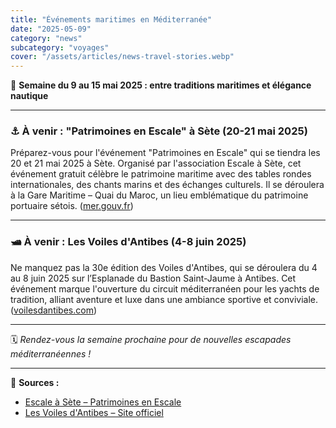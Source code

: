 ```yaml
---
title: "Événements maritimes en Méditerranée"
date: "2025-05-09"
category: "news"
subcategory: "voyages"
cover: "/assets/articles/news-travel-stories.webp"
---
```


📅 **Semaine du 9 au 15 mai 2025 : entre traditions maritimes et élégance nautique**

---

### ⚓ **À venir : "Patrimoines en Escale" à Sète (20-21 mai 2025)**

Préparez-vous pour l'événement "Patrimoines en Escale" qui se tiendra les 20 et 21 mai 2025 à Sète. Organisé par l'association Escale à Sète, cet événement gratuit célèbre le patrimoine maritime avec des tables rondes internationales, des chants marins et des échanges culturels. Il se déroulera à la Gare Maritime – Quai du Maroc, un lieu emblématique du patrimoine portuaire sétois. ([mer.gouv.fr](https://mer.gouv.fr/mer-en-commun/escales-sete/tables-rondes-internationales-de-gens-de-mer?utm_source=chatgpt.com))

---

### 🛥️ **À venir : Les Voiles d'Antibes (4-8 juin 2025)**

Ne manquez pas la 30e édition des Voiles d'Antibes, qui se déroulera du 4 au 8 juin 2025 sur l’Esplanade du Bastion Saint-Jaume à Antibes. Cet événement marque l'ouverture du circuit méditerranéen pour les yachts de tradition, alliant aventure et luxe dans une ambiance sportive et conviviale. ([voilesdantibes.com](https://www.voilesdantibes.com/?utm_source=chatgpt.com))

---

🗓️ *Rendez-vous la semaine prochaine pour de nouvelles escapades méditerranéennes !*

---

🔗 **Sources :**
- [Escale à Sète – Patrimoines en Escale](https://mer.gouv.fr/mer-en-commun/escales-sete/tables-rondes-internationales-de-gens-de-mer)
- [Les Voiles d'Antibes – Site officiel](https://www.voilesdantibes.com/)
